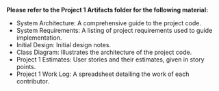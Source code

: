 **Please refer to the Project 1 Artifacts folder for the following material:**  
- System Architecture: A comprehensive guide to the project code.
- System Requirements: A listing of project requirements used to guide implementation.
- Initial Design: Initial design notes.
- Class Diagram: Illustrates the architecture of the project code.
- Project 1 Estimates: User stories and their estimates, given in story points.
- Project 1 Work Log: A spreadsheet detailing the work of each contributor.
